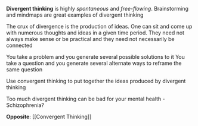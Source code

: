 **Divergent thinking** is highly *spontaneous* and *free-flowing*. Brainstorming and mindmaps are great examples of divergent thinking 

The crux of divergence is the production of ideas. One can sit and come up with numerous thoughts and ideas in a given time period. They need not always make sense or be practical and they need not necessarily be connected

You take a problem and you generate several possible solutions to it
You take a question and you generate several alternate ways to reframe the same question 

Use convergent thinking to put together the ideas produced by divergent thinking

Too much divergent thinking can be bad for your mental health - Schizophrenia?

**Opposite**: [[Convergent Thinking]]

